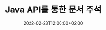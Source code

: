 ---
############################# Static ############################
layout: "product"
date: 2022-02-23T12:00:00+02:00
draft: false

product: "Annotation"
product_tag: "annotation"
platform: "Java"
platform_tag: "java"

############################# Head ############################
head_title: "자바 문서 주석 API | PDF Word Excel PPTX 이미지 보기 및 주석 달기"
head_description: "자바 문서 주석 API. PDF Word DOCX, Excel XLSX, PPTX, EML EMLX, VSS VSD, OTP, CAD 및 이미지 파일 형식 보기, 태그 지정, 설명 및 주석 달기."

############################# Header ##########################
title: "Java API를 통한 문서 주석"
description: "외부 소프트웨어를 설치하지 않고도 PDF, HTML, MS Office 및 기타 문서 형식을 보고 주석을 달 수 있는 기능으로 Java 응용 프로그램을 구축하십시오."
button:
    enable: true
    icon: "fas fa-arrow-down"
    label: "무료 평가판 다운로드"
    link: "https://downloads.groupdocs.com/annotation/java"

############################# SubMenu #########################
submenu:
    enable: true
    
    left:
        img_alt: "GroupDocs.Annotation for Java"
        image: "https://www.groupdocs.cloud/templates/groupdocs/images/product-logos/groupdocs-annotation-java.png"
        product: "GroupDocs.Annotation"
        platform: "Java"

    middle:
        button:
            # button loop
            - link: "#features"
              text: "특징"

            # button loop
            - link: "https://products.groupdocs.app/annotation"
              text: "라이브 데모"

            # button loop
            - link: "https://purchase.groupdocs.com/pricing/annotation/java"
              text: "가격"

    right:
        link_download: "https://downloads.groupdocs.com/annotation"
        link_learn: "https://docs.groupdocs.com/annotation/java/"
        link_buy: "https://purchase.groupdocs.com"

############################# Overview ############################
overview:
    enable: true
    content: |
      GroupDocs.Annotation Java API는 Android, MacOS, Linux, Windows와 같은 다양한 플랫폼 및 운영 체제에서 문서의 주석으로 작업할 수 있는 제품입니다. GroupDocs.Annotation은 많은 이점을 제공하는 간단한 API가 포함된 라이브러리를 제공합니다. 예를 들어 데이터를 기밀로 유지해야 하거나 라이브러리 작업에 필요한 권한을 선택하거나 주석을 사용하여 작업을 부분적으로 변경하는 경우 라이브러리는 매우 유용합니다. 가볍고 유연합니다.

      GroupDocs.Annotation for Java API를 사용하면 텍스트, 폴리라인, 영역, 밑줄, 포인트, 워터마크, 화살표, 타원, 텍스트 교체, 거리, 텍스트 필드, 리소스 교정 등을 포함하는 다양한 유형의 주석으로 작업할 수 있습니다. PDF, HTML, Microsoft Office Word, Excel 스프레드시트, PowerPoint 프레젠테이션, Visio, Outlook 이메일, 이미지, 메타파일, CAD 도면 및 기타 다양한 형식과 같은 널리 사용되는 문서 형식. API는 문서 페이지의 축소판을 가져오는 기능을 제공하고 PDF 파일에서 주석 가져오기 및 내보내기를 지원합니다.

      라이브러리를 사용하여 [추가](/annotation/java/bmp/), [편집](/annotation/java/bmp/), [추출](/annotation/java/bmp/) 및 [삭제](/annotation/java/bmp/) 문서의 주석, 문서 회전, 썸네일 솔루션 변경 및 이것이 모든 가능성의 전체 목록이 아닙니다. 또한 지원되는 모든 문서 형식 내에서 요구 사항에 따라 주석 속성을 사용자 정의할 수 있는 포괄적인 데이터 객체 세트를 제공합니다.

      GroupDocs.Annotation for Java API로 작업하는 것은 매우 간단하며 몇 가지 기본 단계로 구성됩니다. 먼저 라이센스를 설정한 다음 작업할 파일을 선택한 다음 문서 주석으로 조작(삭제/편집/추출/삭제)하고 결과를 저장해야 합니다. 자세한 내용은 제품 [문서](https://docs.groupdocs.com/annotation/java/getting-started/) 또는 [예제](https://github.com/groupdocs-annotation/GroupDocs.Annotation)를 참조하세요. -for-Java) 설정합니다.
      
      GroupDocs.Annotation은 정기적으로 업데이트되며 고객을 위한 지원을 제공합니다. 언제든지 질문하거나 아이디어를 보내거나 새로운 것에 대한 요구 사항을 알려주시면 새 버전에서 기꺼이 구현할 것입니다.
    tabs:
      enable: true
      
      ## TAB ONE ##
      tab_one:
        description: |
          다음은 Java용 GroupDocs.Annotation의 개요입니다.
      
        right:
          enable: true
          icon: "fab fa-html5"
          title:  개요
          content: |
            * 주석 추가
            * 내보내기 주석 
            * 주석 가져오기
            * 응답 기반 댓글
            * 주석 호환성
      
      ## TAB TWO ##
      tab_two:
        description: |
          Java용 GroupDocs.Annotation은 Microsoft Office, PDF, 이미지 등을 포함하여 널리 사용되는 모든 [문서 파일 형식](https://docs.groupdocs.com/annotation/java/supported-document-formats/)을 지원합니다.

        left:
          enable: true
          table:
            # table loop
            - title: "Microsoft Office Formats"
              content: |
                * **Word**: [DOC](/annotation/java/doc/), [DOCX](/annotation/java/docx/), [DOCM](/annotation/java/docm/), [DOT](/annotation/java/dot/), [DOTX](/annotation/java/dotx/), [RTF](/annotation/java/rtf/)
                * **Excel**: [XLS](/annotation/java/xls/), [XLSX](/annotation/java/xlsx/), [XLSB](/annotation/java/xlsb/), [XLSM](/annotation/java/xlsm/)
                * **PowerPoint**: [PPT](/annotation/java/ppt/), [PPTX](/annotation/java/pptx/), [PPS](/annotation/java/pps/), [PPSX](/annotation/java/ppsx/), [POTM](/annotation/java/potm/), [POTX](/annotation/java/potx/), [PPSM](/annotation/java/ppsm/), [PPTM](/annotation/java/pptm/), [WMF](/annotation/java/wmf/), [EMF](/annotation/java/emf/)
                * **Outlook**: [EML](/annotation/java/eml/), [EMLX](/annotation/java/emlx/), [MSG](/annotation/java/msg/)
                * **Visio**: [VSS](/annotation/java/vss/), [VST](/annotation/java/vst/), [VSD](/annotation/java/vsd/), [VSDX](/annotation/java/vsdx/), [VSX](/annotation/java/vsx/)

        right:
          enable: true
          table:
            # table loop
            - title: "Other Formats"
              content: |
                * **Portable**: [PDF](/annotation/java/pdf/) (PDF/A-1a, PDF/A-1b, PDF/A-2a)
                * **OpenDocument**: [ODT](/annotation/java/odt/), [ODS](/annotation/java/ods/), [ODP](/annotation/java/odp/)
                * **Images**: [BMP](/annotation/java/bmp/), [JPG](/annotation/java/jpg/), [JPEG](/annotation/java/jpeg/), [TIFF](/annotation/java/tiff/), [TIF](/annotation/java/tif/), [PNG](/annotation/java/png/), [GIF](/annotation/java/gif/), [DCM](/annotation/java/dcm/), [DICOM](/annotation/java/dicom/)
                * **AutoCAD**: [DWG](/annotation/java/dwg/), [DXF](/annotation/java/dxf/), [CAD](/annotation/java/cad/)
                * **Other**: [HTM](/annotation/java/htm/), [HTML](/annotation/java/html/), [CSV](/annotation/java/csv/), [DJVU](/annotation/java/djvu/), [OTP](/annotation/java/otp/), [OTT](/annotation/java/ott/)

      ## TAB THREE ##
      tab_three:
        description: |
          Java용 GroupDocs.Annotation은 다음 운영 체제, 프레임워크 및 패키지 관리자를 지원합니다.
        
        left:
          enable: true
          table:
            # table loop
            - icon: "fab fa-windows"
              title:  운영체제
              content: |
                * Microsoft Windows Desktop
                * Microsoft Windows Server
                * Linux
                * MacOS

            # table loop
            - icon: "fas fa-code"
              title:  지원되는 프레임워크
              content: |
                * Java 7 (1.7) and above

        right:
          enable: true
          table:
            # table loop
            - icon: "fas fa-cogs"
              title:  개발 환경
              content: |
                * NetBeans
                * IntelliJ IDEA
                * Eclipse

            # table loop
            - icon: "fas fa-tools"
              title:  빌드 자동화 도구
              content: |
                * Maven

############################# Features ############################
features:
    enable: true
    title: Java 기능에 대한 GroupDocs.Annotation

    feature:
      # feature loop
      - icon: "fas fa-copy"
        link: "https://docs.groupdocs.com/annotation/java/add-area-annotation/"
        content: 문서에 영역 주석 추가 및 단순 및 중첩 주석 연결

      # feature loop
      - icon: "fas fa-eye"
        link: "https://docs.groupdocs.com/annotation/java/add-arrow-annotation/"
        content: 화살표 주석을 사용하여 특정 콘텐츠 가리키기

      # feature loop
      - icon: "fas fa-bolt"
        link: "https://docs.groupdocs.com/annotation/java/add-watermark-annotation/"
        content: 각진 위치에서 텍스트 워터마크를 PDF, 슬라이드, Excel 워크시트, 이미지 및 다이어그램으로 설정
      
      # feature loop
      - icon: "fas fa-file-powerpoint"
        link: "https://docs.groupdocs.com/annotation/java/add-point-annotation/"
        content: 포인트 주석을 사용하여 문서의 모든 위치에 팝업 주석 추가

      # feature loop
      - icon: "fas fa-code"
        link: "https://docs.groupdocs.com/annotation/java/add-polyline-annotation/"
        content: 폴리라인 주석을 사용하여 라인 세그먼트, 호 세그먼트 또는 둘 다의 시퀀스 연결

      # feature loop
      - icon: "fas fa-cloud"
        link: "https://docs.groupdocs.com/annotation/java/add-ellipse-annotation/"
        content: PDF, Word 문서, 스프레드시트, 프리젠테이션, 도표 및 이미지에 타원 주석 추가

      # feature loop
      - icon: "fas fa-remove-format"
        link: "https://docs.groupdocs.com/annotation/java/add-watermark-annotation/"
        content: PDF, PowerPoint, Excel, 이미지 및 다이어그램에 각진 워터마크 추가

      # feature loop
      - icon: "fas fa-comment-slash"
        link: "https://docs.groupdocs.com/annotation/java/add-underline-annotation/"
        content: 문서의 이미지 표현에서 텍스트 주석의 좌표 가져오기

      # feature loop
      - icon: "fas fa-location-arrow"
        link: "https://docs.groupdocs.com/annotation/java/add-annotation-to-the-document/"
        content: 문서의 특정 텍스트에 밑줄, 취소선 또는 수정

      # feature loop
      - icon: "fas fa-border-all"
        link: "https://docs.groupdocs.com/annotation/java/add-annotation-to-the-document/"
        content: 문서에 텍스트 스탬프 또는 워터마크 및 텍스트 필드 추가

      # feature loop
      - icon: "fas fa-wrench"
        link: "https://docs.groupdocs.com/annotation/java/add-point-annotation/"
        content: Word 문서 및 PowerPoint 프레젠테이션 간에 주석 가져오기 및 내보내기

      # feature loop
      - icon: "fas fa-columns"
        link: "https://docs.groupdocs.com/annotation/java/add-strikeout-annotation/"
        content: Text, TextReplacement, Watermark 및 Resource Redaction 주석 유형으로 Excel 스프레드시트에 주석 달기

      # feature loop
      - icon: "fas fa-file-word"
        link: "https://docs.groupdocs.com/annotation/java/get-file-info/"
        content: PowerPoint 프레젠테이션 및 슬라이드에 다중선, 취소선, 밑줄 또는 텍스트 주석 추가

      # feature loop
      - icon: "fas fa-envelope"
        link: "https://docs.groupdocs.com/annotation/java/basic-usage/"
        content: X, Y 좌표를 사용하는 프레젠테이션의 마크 포인트 주석

      # feature loop
      - icon: "fas fa-print"
        link: "https://docs.groupdocs.com/annotation/java/add-strikeout-annotation/"
        content: 이미지에 취소선, 텍스트, 밑줄 또는 다중선 주석 추가

      # feature loop
      - icon: "fas fa-file-archive"
        link: "https://docs.groupdocs.com/annotation/java/add-link-annotation/"
        content: VSS 및 VSD와 같은 Visio 다이어그램에 대한 문서 정보 및 이미지 가져오기
      
      # feature loop
      - icon: "fas fa-file-code"
        link: "https://docs.groupdocs.com/annotation/java/basic-usage/"
        content: 문서 페이지의 축소판 가져오기 및 다중 페이지 TIFF 파일 작업

      # feature loop
      - icon: "fas fa-file-excel"
        link: "https://docs.groupdocs.com/annotation/java/get-file-info/"
        content: 단일 함수 호출로 문서의 모든 주석 가져오기

      # feature loop
      - icon: "fas fa-heading"
        link: "https://docs.groupdocs.com/annotation/java/add-link-annotation/"
        content: PDF, Word 및 PowerPoint 프레젠테이션에 링크 주석 추가

      # feature loop
      - icon: "fas fa-project-diagram"
        link: "https://docs.groupdocs.com/annotation/java/add-point-annotation/"
        content: PDF, Word, 다이어그램, 슬라이드 및 기타 주요 문서 형식에 대한 SVG 경로 구문 분석 지원

      # feature loop
      - icon: "fas fa-cube"
        link: "https://docs.groupdocs.com/annotation/java/technical-support/"
        content: Word 문서에 워터마크 주석 추가 및 텍스트 교체 정리 지원

      # feature loop
      - icon: "fab fa-uncharted"
        link: "https://docs.groupdocs.com/annotation/java/technical-support/"
        content: 텍스트 주석에 대한 다이어그램의 모양 처리 지원
  
      # feature loop
      - icon: "fab fa-uncharted"
        link: "https://docs.groupdocs.com/annotation/java/advanced-usage/"
        content: 빠른 처리를 위해 문서의 페이지 미리보기를 캐싱하여 시간 절약
  
      # feature loop
      - icon: "fab fa-uncharted"
        link: "https://docs.groupdocs.com/annotation/java/add-annotation-to-the-document/"
        content: 이전 형식으로도 Word, Excel 및 PowerPoint 문서에 쉽게 주석 달기

      # feature loop
      - icon: "fab fa-uncharted"
        link: "https://docs.groupdocs.com/annotation/java/add-distance-annotation/"
        content: Excel, PowerPoint 및 다이어그램의 거리 주석 캡션 표시

############################# Support ############################
support:
    enable: true

############################# Solutions ############################
solutions:
    enable: true
    title: GroupDocs.Annotation은 널리 사용되는 다른 개발 환경을 위한 문서 보기 API를 제공합니다.

    solution:
        # solution loop
        - img_alt: "GroupDocs.Annotation for .NET"
          image: "https://www.groupdocs.cloud/templates/groupdocs/images/product-logos/groupdocs-annotation-net.png"
          product: "GroupDocs.Annotation"
          platform: ".NET"
          link: "/annotation/net/"

############################# Back to top ###############################
back_to_top:
  enable: true
---